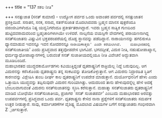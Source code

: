 +++
title = "137 ಸಕಲ ನೀತಿ"

+++
ಸನತ್ಸುಜಾತ (ಸನತ್ ಕುಮಾರ) - ಉದ್ಯೋಗ ಪರ್ವದ ಒಂದು ಅವಾಂತರ ಪರ್ವದಲ್ಲಿ ಸನತ್ಸುಜಾತನ ಪ್ರಸಕ್ತಿಯಿದೆ. ಸನಾತನ, ಸನಕ, ಸನಾದ, ಸತನ್‍ಸುಜಾತ ಮೊದಲಾದವರು ಬ್ರಹ್ಮನ ಮಾನಸ ಪುತ್ರರೆಂದೂ ಜಿರಂಜೀವಿಗಳೆಂದೂ ನಿತ್ಯ ಯವ್ವನಿಗರೆಂದೂ ಪ್ರಕೀರ್ತತರಾಗಿದ್ದಾರೆ. ಇವರು ಬ್ರಹ್ಮನ ಸಾತ್ವಿಕ ಗುಣದಿಂದ ಹುಟ್ಟಿದವರಾದುದರಿಂದ ಬ್ರಹ್ಮಚಾರಿಗಳಾಗಿಯೇ ಉಳಿದರೆ. ನಾಲ್ಕನೆಯ ವಯಸ್ಸಿಗೇ ವೇದಗಳಲ್ಲಿ ಪರಾಯಣನಾಗಿದ್ದ ಸನತ್‍ಸುಜಾತನು ವಿಷ್ಣುವಿನ ಭಕ್ತಪರಂಪರೆಯಲ್ಲಿ ದೊಡ್ಡ ಸ್ಥಾನವನ್ನು ಪಡೆದಿದ್ದಾನೆ. ನಾರಾಯಣನನ್ನು ಹಗಲಿರುಳೂ ಧ್ಯಾನಮಾಡುವ ಇವನನ್ನೂ ಇವನ ಸೋದರನನ್ನೂ `ನಾರಾಯಣಾತ್ಮರು' ಎಂದೇ ಕರೆಯಲಾಗಿದೆ.   
ಮಹಾಭಾರತದಲ್ಲಿ `ಸನತ್‍ಸುಜಾತೀಯ' ಎಂದು ಪ್ರಸಿದ್ಧವಾದ ತತ್ತವೋಪದೇಸ ಭಾಗವಿದೆ. ಭಗವದ್ಗೀತೆ, ವಿದುರ ನೀತಿ, ನಹುಷೋಪಾಖ್ಯಾನ, ಧರ್ಮವ್ಯಾಧೋಪಾಖ್ಯಾನಗಳಲ್ಲಿ ಬರುವಂತೆ ಸನತ್ ಸುಜಾತೀಯದಲ್ಲಿಯೂ ನೀತಿ ವಿವೇಚನೆ ಅದ್ಭುತವಾಗಿ ಮೂಡಿಬಂದಿದೆ.  
ಮಹಾಭಾರತದ ಯುದ್ಧದಕಾರ್ಮೋಡಗಳು ಕವಿಯುತ್ತಿದ್ದಂತೆ ಧೃತರಾಷ್ಟ್ರನಿಗೆ ರಾತ್ರಿಯೆಲ್ಲ ನಿದ್ದೆ ಬರುವುದಿಲ್ಲ. ಆಗ ವಿದುರನನ್ನು ಕರೆಸಿಕೊಂಡು ಧೃತರಾಷ್ಟ್ರನು ತನ್ನ ಸಂಕಟವನ್ನು ತೋಡಿಕೊಳ್ಳುತ್ತಾನೆ. ಆಗ ವಿದುರನು ನಿದ್ರಾರಹಿತ ಸ್ಥಿತಿಗೆ ಕಾರಣವನ್ನು ವಿಶ್ಲೇಷಿಸಿ ತುಂಬ ದೀರ್ಘ ಕಾಲ ಧೃತರಾಷ್ಟ್ರನಿಗೆ ಉಪದೇಶ ಮಾಡುತ್ತಾನೆ. ದುರ್ಯೋಧನನಿಗೆ ಹೇಳು ಎಂದು ಒತ್ತಾಯಿಸಿ ಯುದ್ಧವನ್ನು ತಪ್ಪಿಸುವುದೇ ವಿದುರನ ಗುರಿಯಾಗಿತ್ತು. ಆದುದರಿಂದ ತಾನು ಹೇಳುವುದನ್ನೆಲ್ಲ ಹೇಳಿ ಅದಕ್ಕೆ ಬೆಂಬಲವಾಗುವಂತೆ ವಿದುರನು ಸನತ್‍ಸುಜಾತನನ್ನು ಸ್ಮರಿಸಿ ಕರೆಸುತ್ತಾನೆ. ಮಹಾತ್ಮಾ ಸನತ್‍ಸುಜಾತರು ಧೃತರಾಷ್ಟ್ರನಿಗೆ ಮಾಡಿದ ಬೋಧೆಯೇ ಸನತ್‍ಸುಜಾತೀಯ, ಪ್ರಜಾಗರ `ಸನತ್ ಸುಜಾತಪರ್ವ' ಎಂಬುದು ಮಹಾಭಾರತದ ಅರವತ್ತು ಉಪಪರ್ವಗಳಲ್ಲಿ ಪ್ರಸಿದ್ಧವಾದ ಒಂದು ಪರ್ವ. ಧೃತರಾಷ್ಟ್ರನು ಕೇಳಿದ ನಾನಾ ಪ್ರಶ್ನೆಗಳಿಗೆ ಸನತ್‍ಸುಜಾತರು ಸಮರ್ಪಕ ಉತ್ತರ ನೀಡುತ್ತಾರೆ. ಸಾವು, ಕರ್ಮಾಚರಣೆಗಳ ವೈಶಿಷ್ಟ್ಯ ಮೊದಲಾದ ವಿಷಯಗಳ ಬಗೆಗೆ ಸನತ್ಸುಜಾತರು ಗಂಭೀರವಾಗಿ Z್ಪರ್ಚಿಸುತ್ತಾರೆ.